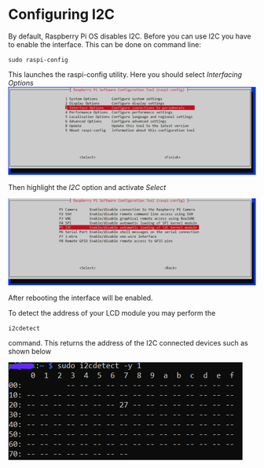 # Configuring I2C

By default, Raspberry Pi OS disables I2C. Before you can use I2C you have to enable the interface. This can be done on command line:
```
sudo raspi-config
```

This launches the raspi-config utility. Here you should select *Interfacing Options*
![Activate I2C](i2c_activate_1.png)

Then highlight the *I2C* option and activate *Select*

![Activate I2C](i2c_activate_2.png)

After rebooting the interface will be enabled.

To detect the address of your LCD module you may perform the 
```
i2cdetect
```
command. This returns the address of 
the I2C connected devices such as shown below

![Detect I2C LCD](detect.png)
